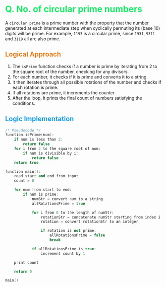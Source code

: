 # <span style="color:#1AED69"> Q. **No. of circular prime numbers**</span>

A `circular prime` is a prime number with the property that the number generated at each intermediate step when cyclically permuting its (base 10) digits will be prime. For example, `1193` is a circular prime, since `1931`, `9311` and `3119` all are also prime.

## <span style="color:#ED7F1A"> **Logical Approach**</span>

1. The `isPrime` function checks if a number is prime by iterating from 2 to the square root of the number, checking for any divisors.
2. For each number, it checks if it is prime and converts it to a string.
3. It then iterates through all possible rotations of the number and checks if each rotation is prime.
4. If all rotations are prime, it increments the counter.
5. After the loop, it prints the final count of numbers satisfying the conditions.


## <span style="color:#1AA1ED"> **Logic Implementation** </span>

```cpp
/* Pseudocode */
function isPrime(num):
    if num is less than 2:
        return false
    for i from 2 to the square root of num:
        if num is divisible by i:
            return false
    return true

function main():
    read start and end from input
    count = 0

    for num from start to end:
        if num is prime:
            numStr = convert num to a string
            allRotationsPrime = true

            for i from 0 to the length of numStr:
                rotationStr = concatenate numStr starting from index i with numStr starting from index 0 up to index i
                rotation = convert rotationStr to an integer

                if rotation is not prime:
                    allRotationsPrime = false
                    break

            if allRotationsPrime is true:
                increment count by 1

    print count

    return 0

main()
```